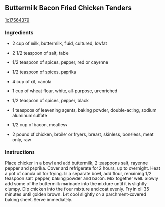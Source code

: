 ## Buttermilk Bacon Fried Chicken Tenders

[1c17564379](http://tastykitchen.com/recipes/appetizers-and-snacks/buttermilk-bacon-fried-chicken-tenders/)

### Ingredients

 - 2 cup of milk, buttermilk, fluid, cultured, lowfat

 - 2 1/2 teaspoon of salt, table

 - 1/2 teaspoon of spices, pepper, red or cayenne

 - 1/2 teaspoon of spices, paprika

 - 4 cup of oil, canola

 - 1 cup of wheat flour, white, all-purpose, unenriched

 - 1/2 teaspoon of spices, pepper, black

 - 1 teaspoon of leavening agents, baking powder, double-acting, sodium aluminum sulfate

 - 1/2 cup of bacon, meatless

 - 2 pound of chicken, broiler or fryers, breast, skinless, boneless, meat only, raw

### Instructions

Place chicken in a bowl and add buttermilk, 2 teaspoons salt, cayenne pepper and paprika. Cover and refrigerate for 2 hours, up to overnight. Heat a pot of canola oil for frying. In a separate bowl, add flour, remaining 1/2 teaspoon salt, pepper, baking powder and bacon. Mix together well. Slowly add some of the buttermilk marinade into the mixture until it is slightly clumpy. Dip chicken into the flour mixture and coat evenly. Fry in oil 35 minutes until golden brown. Let cool slightly on a parchment-covered baking sheet. Serve immediately.